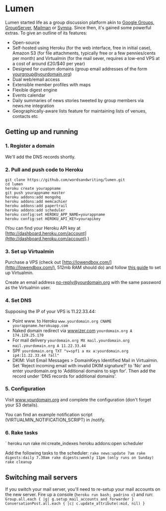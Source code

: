 # Lumen

Lumen started life as a group discussion platform akin to [Google Groups](http://groups.google.com), [GroupServer](http://groupserver.org/), 
[Mailman](http://www.list.org/) or [Sympa](http://www.sympa.org/). Since then, it's gained some powerful extras. To give an outline of its features:

* Open-source
* Self-hosted using Heroku (for the web interface, free in initial case), Amazon S3 (for file attachments, typically free or a few pennies/cents per month) and Virtualmin (for the mail sever, requires a low-end VPS at a cost of around £20/$40 per year)
* Designed for custom domains (group email addresses of the form yourgroup@yourdomain.org)
* Dual web/email access
* Extensible member profiles with maps
* Flexible digest engine
* Events calendar
* Daily summaries of news stories tweeted by group members via news.me integration
* Geographically-aware lists feature for maintaining lists of venues, contacts etc

## Getting up and running

### 1. Register a domain

We'll add the DNS records shortly.

### 2. Pull and push code to Heroku

```
git clone https://github.com/wordsandwriting/lumen.git
cd lumen
heroku create yourappname
git push yourappname master
heroku addons:add mongohq
heroku addons:add memcachier
heroku addons:add papertrail
heroku addons:add scheduler
heroku config:set HEROKU_APP_NAME=yourappname
heroku config:set HEROKU_API_KEY=yourapikey
```

(You can find your Heroku API key at [http://dashboard.heroku.com/account](http://dashboard.heroku.com/account).)

###  3. Set up Virtualmin

Purchase a VPS (check out [http://lowendbox.com/](http://lowendbox.com/), 512mb RAM should do) and follow [this guide](http://lowendbox.com/blog/your-own-mail-server-with-virtualmin/) to set up Virtualmin. 

Create an email address no-reply@yourdomain.org with the same password as the Virtualmin user.

### 4. Set DNS

Supposing the IP of your VPS is 11.22.33.44:

* Point www. to Heroku `www.yourdomain.org CNAME yourappname.herokuapp.com`
* Naked domain redirect via [wwwizer.com](http://wwwizer.com) `yourdomain.org A 174.129.25.170` 
* For mail delivery `yourdomain.org MX mail.yourdomain.org` `mail.yourdomain.org A 11.22.33.44`
* SPF `yourdomain.org TXT "v=spf1 a mx a:yourdomain.org ip4:11.22.33.44 ?all"`
* DKIM: Visit Email Messages > DomainKeys Identified Mail in Virtualmin. Set 'Reject incoming email with invalid DKIM signature?' to 'No' and enter yourdomain.org to 'Additional domains to sign for'. Then add the record under 'DNS records for additional domains'.

### 5. Configuration

Visit www.yourdomain.org and complete the configuration (don't forget your S3 details).

You can find an example notification script (VIRTUALMIN_NOTIFICATION_SCRIPT) in /notify.

### 6. Rake tasks

`
heroku run rake mi:create_indexes
heroku addons:open scheduler

Add the following tasks to the scheduler:
`
rake news:update 7am
rake digests:daily 7.30am
rake digests:weekly 11pm (only runs on Sunday)
rake cleanup
`

## Switching mail servers

If you switch your mail server, you'll need to re-setup your mail accounts on the new server. Fire up a console (`heroku run bash; padrino c`) and run:
`
Group.all.each { |g| g.setup_mail_accounts_and_forwarder }
ConversationPost.all.each { |c| c.update_attribute(:mid, nil) }
`